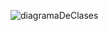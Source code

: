 ![diagramaDeClases](https://github.com/user-attachments/assets/f7b2d98c-8624-4739-82f7-4ec80788ddb6)
